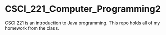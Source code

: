 # CSCI_221_Computer_Programming2
CSCI 221 is an introduction to Java programming. This repo holds all of my homework from the class.
